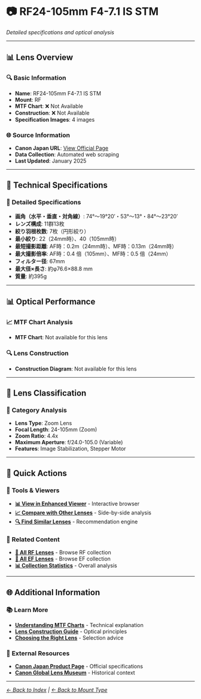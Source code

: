 # 📷 RF24-105mm F4-7.1 IS STM

*Detailed specifications and optical analysis*

---

## 📊 **Lens Overview**

### 🔍 **Basic Information**
- **Name**: RF24-105mm F4-7.1 IS STM
- **Mount**: RF
- **MTF Chart**: ❌ Not Available
- **Construction**: ❌ Not Available
- **Specification Images**: 4 images

### 🌐 **Source Information**
- **Canon Japan URL**: [View Official Page](https://personal.canon.jp/product/camera/rf/rf24-105-f4-71)
- **Data Collection**: Automated web scraping
- **Last Updated**: January 2025

---

## 🔧 **Technical Specifications**

### 📏 **Detailed Specifications**
- **画角（水平・垂直・対角線）**: 74°～19°20′・53°～13°・84°～23°20′
- **レンズ構成**: 11群13枚
- **絞り羽根枚数**: 7枚（円形絞り）
- **最小絞り**: 22（24mm時）、40（105mm時）
- **最短撮影距離**: AF時：0.2m（24mm時）、MF時：0.13m（24mm時）
- **最大撮影倍率**: AF時：0.4 倍（105mm）、MF時：0.5 倍（24mm）
- **フィルター径**: 67mm
- **最大径×長さ**: 約φ76.6×88.8 mm
- **質量**: 約395g

---

## 📊 **Optical Performance**

### 📈 **MTF Chart Analysis**
- **MTF Chart**: Not available for this lens

### 🔍 **Lens Construction**
- **Construction Diagram**: Not available for this lens

---

## 🎯 **Lens Classification**

### 📝 **Category Analysis**
- **Lens Type**: Zoom Lens
- **Focal Length**: 24-105mm (Zoom)
- **Zoom Ratio**: 4.4x
- **Maximum Aperture**: f/24.0-105.0 (Variable)
- **Features**: Image Stabilization, Stepper Motor

---

## 📱 **Quick Actions**

### 🔧 **Tools & Viewers**
- **[📊 View in Enhanced Viewer](../../canon_enhanced_mtf_viewer.html)** - Interactive browser
- **[📈 Compare with Other Lenses](../../analysis/mtf_comparison.md)** - Side-by-side analysis
- **[🔍 Find Similar Lenses](../../lens_finder.md)** - Recommendation engine

### 📂 **Related Content**
- **[🔵 All RF Lenses](../rf_lenses.md)** - Browse RF collection
- **[🔴 All EF Lenses](../ef_lenses.md)** - Browse EF collection
- **[📊 Collection Statistics](../statistics.md)** - Overall analysis

---

## 🌐 **Additional Information**

### 📚 **Learn More**
- **[Understanding MTF Charts](../education/understanding_mtf.md)** - Technical explanation
- **[Lens Construction Guide](../education/lens_construction.md)** - Optical principles
- **[Choosing the Right Lens](../education/lens_selection.md)** - Selection advice

### 🔗 **External Resources**
- **[Canon Japan Product Page](https://personal.canon.jp/product/camera/rf/rf24-105-f4-71)** - Official specifications
- **[Canon Global Lens Museum](https://global.canon/en/c-museum/lens.html)** - Historical context

---

*[← Back to Index](../../index.md) | [← Back to Mount Type](../rf_lenses.md)*
